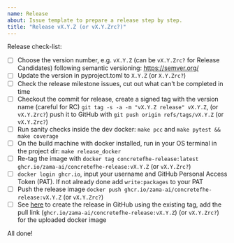 ```yaml
---
name: Release
about: Issue template to prepare a release step by step.
title: "Release vX.Y.Z (or vX.Y.Zrc?)"
---
```

<!-- Make sure to set the proper version in the issue template -->
Release check-list:
<!-- Note that some of these steps will be automated in the future -->
- [ ] Choose the version number, e.g. `vX.Y.Z` (can be `vX.Y.Zrc?` for Release Candidates) following semantic versioning: https://semver.org/
- [ ] Update the version in pyproject.toml to `X.Y.Z` (or `X.Y.Zrc?`)
- [ ] Check the release milestone issues, cut out what can't be completed in time
- [ ] Checkout the commit for release, create a signed tag with the version name (careful for RC) `git tag -s -a -m "vX.Y.Z release" vX.Y.Z`, (or `vX.Y.Zrc?`) push it to GitHub with `git push origin refs/tags/vX.Y.Z` (or `vX.Y.Zrc?`)
- [ ] Run sanity checks inside the dev docker: `make pcc` and `make pytest && make coverage`
- [ ] On the build machine with docker installed, run in your OS terminal in the project dir: `make release_docker`
- [ ] Re-tag the image with `docker tag concretefhe-release:latest ghcr.io/zama-ai/concretefhe-release:vX.Y.Z` (or `vX.Y.Zrc?`)
- [ ] `docker login ghcr.io`, input your username and GitHub Personal Access Token (PAT). If not already done add `write:packages` to your PAT
- [ ] Push the release image `docker push ghcr.io/zama-ai/concretefhe-release:vX.Y.Z` (or `vX.Y.Zrc?`)
- [ ] See [here](https://docs.github.com/en/github/administering-a-repository/releasing-projects-on-github/managing-releases-in-a-repository#creating-a-release) to create the release in GitHub using the existing tag, add the pull link \(`ghcr.io/zama-ai/concretefhe-release:vX.Y.Z`\) (or `vX.Y.Zrc?`) for the uploaded docker image

All done!
